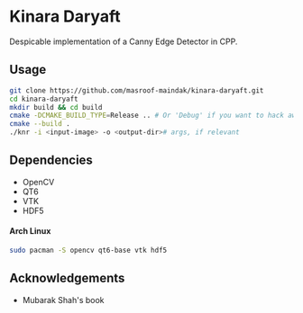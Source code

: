 # Kinara Daryaft

Despicable implementation of a Canny Edge Detector in CPP.

## Usage

```bash
git clone https://github.com/masroof-maindak/kinara-daryaft.git
cd kinara-daryaft
mkdir build && cd build
cmake -DCMAKE_BUILD_TYPE=Release .. # Or 'Debug' if you want to hack away.
cmake --build .
./knr -i <input-image> -o <output-dir># args, if relevant
```

## Dependencies

- OpenCV
- QT6
- VTK
- HDF5

#### Arch Linux

```bash
sudo pacman -S opencv qt6-base vtk hdf5
```

## Acknowledgements

- Mubarak Shah's book
